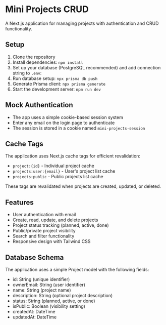 # Mini Projects CRUD

A Next.js application for managing projects with authentication and CRUD functionality.

## Setup

1. Clone the repository
2. Install dependencies: `npm install`
3. Set up your database (PostgreSQL recommended) and add connection string to `.env`:
4. Run database setup: `npx prisma db push`
5. Generate Prisma client: `npx prisma generate`
6. Start the development server: `npm run dev`

## Mock Authentication

- The app uses a simple cookie-based session system
- Enter any email on the login page to authenticate
- The session is stored in a cookie named `mini-projects-session`

## Cache Tags

The application uses Next.js cache tags for efficient revalidation:

- `project:{id}` - Individual project cache
- `projects:user:{email}` - User's project list cache
- `projects:public` - Public projects list cache

These tags are revalidated when projects are created, updated, or deleted.

## Features

- User authentication with email
- Create, read, update, and delete projects
- Project status tracking (planned, active, done)
- Public/private project visibility
- Search and filter functionality
- Responsive design with Tailwind CSS

## Database Schema

The application uses a simple Project model with the following fields:
- id: String (unique identifier)
- ownerEmail: String (user identifier)
- name: String (project name)
- description: String (optional project description)
- status: String (planned, active, or done)
- isPublic: Boolean (visibility setting)
- createdAt: DateTime
- updatedAt: DateTime